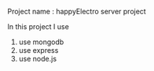 Project name :  happyElectro server project

In this project I use
1. use mongodb
2. use express
3. use node.js
